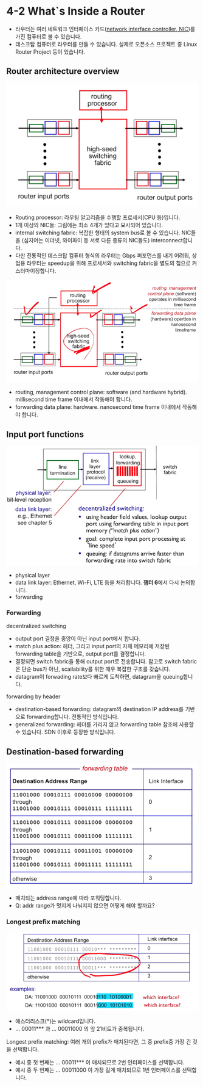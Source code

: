 # 4-2 What`s Inside a Router

- 라우터는 여러 네트워크 인터페이스 카드([network interface controller, NIC](https://ko.wikipedia.org/wiki/%EB%84%A4%ED%8A%B8%EC%9B%8C%ED%81%AC_%EC%9D%B8%ED%84%B0%ED%8E%98%EC%9D%B4%EC%8A%A4_%EC%BB%A8%ED%8A%B8%EB%A1%A4%EB%9F%AC))를 가진 컴퓨터로 볼 수 있습니다.
- 데스크탑 컴퓨터로 라우터를 만들 수 있습니다. 실제로 오픈소스 프로젝트 중 Linux Router Project 등이 있습니다.

## Router architecture overview

![router-architecture-overview](resources/router-architecture-overview.png)

- Routing processor: 라우팅 알고리즘을 수행할 프로세서(CPU 등)입니다.
- 1개 이상의 NIC들: 그림에는 최소 4개가 있다고 묘사되어 있습니다.
- internal switching fabric: 복잡한 형태의 system bus로 볼 수 있습니다. NIC들을 (심지어는 이더넷, 와이파이 등 서로 다른 종류의 NIC들도) interconnect합니다.
- 다만 전통적인 데스크탑 컴퓨터 형식의 라우터는 Gbps 퍼포먼스를 내기 어려워, 상업용 라우터는 speedup을 위해 프로세서와 switching fabric을 별도의 칩으로 커스터마이징합니다.

![router-control-plane-and-data-plane](resources/router-control-plane-and-data-plane.png)

- routing, management control plane: software (and hardware hybrid). millisecond time frame 이내에서 작동해야 합니다.
- forwarding data plane: hardware. nanosecond time frame 이내에서 작동해야 합니다.

## Input port functions

![input-port-functions](resources/input-port-functions.png)

- physical layer
- data link layer: Ethernet, Wi-Fi, LTE 등을 처리합니다. **챕터 6**에서 다시 논의합니다.
- forwarding

### Forwarding

decentralized switching

- output port 결정을 중앙이 아닌 input port에서 합니다.
- match plus action: 헤더, 그리고 input port의 자체 메모리에 저장된 forwarding table을 기반으로, output port를 결정합니다.
- 결정되면 switch fabric을 통해 output port로 전송합니다. 참고로 switch fabric은 단순 bus가 아닌, scailability를 위한 매우 복잡한 구조를 갖습니다.
- datagram이 forwading rate보다 빠르게 도착하면, datagram을 queuing합니다.

forwarding by header

- destination-based forwarding: datagram의 destination IP address를 기반으로 forwarding합니다. 전통적인 방식입니다.
- generalized forwarding: 헤더를 가리지 않고 forwarding table 참조에 사용할 수 있습니다. SDN 이후로 등장한 방식입니다.

## Destination-based forwarding

![destination-based-forwarding](resources/destination-based-forwarding.png)

- 매치되는 address range에 따라 포워딩합니다.
- Q: addr range가 멋지게 나눠지지 않으면 어떻게 해야 할까요?

### Longest prefix matching

![longest-prefix-matching](resources/longest-prefix-matching.png)

- 애스터리스크(*)는 wildcard입니다.
- ... 00011*** 과 ... 00011000 의 앞 21비트가 중복됩니다.

Longest prefix matching: 여러 개의 prefix가 매치된다면, 그 중 prefix중 가장 긴 것을 선택합니다.

- 예시 중 첫 번째는 ... 00011*** 이 매치되므로 2번 인터페이스를 선택합니다.
- 예시 중 두 번째는 ... 00011000 이 가장 길게 매치되므로 1번 인터페이스를 선택합니다.
